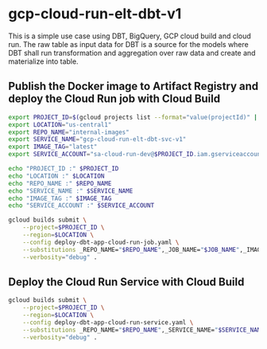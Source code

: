 # gcp-cloud-run-elt-dbt-v1

This is a simple use case using DBT, BigQuery, GCP cloud build and cloud run.
The raw table as input data for DBT is a source for the models where 
DBT shall run transformation and aggregation over raw data and create and materialize into table.




## Publish the Docker image to Artifact Registry and deploy the Cloud Run job with Cloud Build

```bash
export PROJECT_ID=$(gcloud projects list --format="value(projectId)" | grep burner-mankumar24-02)
export LOCATION="us-central1"
export REPO_NAME="internal-images"
export SERVICE_NAME="gcp-cloud-run-elt-dbt-svc-v1"
export IMAGE_TAG="latest"
export SERVICE_ACCOUNT="sa-cloud-run-dev@$PROJECT_ID.iam.gserviceaccount.com"

echo "PROJECT_ID :" $PROJECT_ID
echo "LOCATION :" $LOCATION
echo "REPO_NAME :" $REPO_NAME
echo "SERVICE_NAME :" $SERVICE_NAME
echo "IMAGE_TAG :" $IMAGE_TAG
echo "SERVICE_ACCOUNT :" $SERVICE_ACCOUNT

```

```bash
gcloud builds submit \
    --project=$PROJECT_ID \
    --region=$LOCATION \
    --config deploy-dbt-app-cloud-run-job.yaml \
    --substitutions _REPO_NAME="$REPO_NAME",_JOB_NAME="$JOB_NAME",_IMAGE_TAG="$IMAGE_TAG",_SERVICE_ACCOUNT="$SERVICE_ACCOUNT" \
    --verbosity="debug" .
```


## Deploy the Cloud Run Service with Cloud Build

```bash
gcloud builds submit \
    --project=$PROJECT_ID \
    --region=$LOCATION \
    --config deploy-dbt-app-cloud-run-service.yaml \
    --substitutions _REPO_NAME="$REPO_NAME",_SERVICE_NAME="$SERVICE_NAME",_IMAGE_TAG="$IMAGE_TAG",_SERVICE_ACCOUNT="$SERVICE_ACCOUNT" \
    --verbosity="debug" .
```